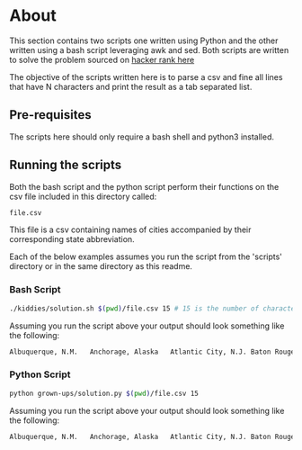 # About

This section contains two scripts one written using Python and the other written using a bash script leveraging awk and sed. Both scripts are written to solve the problem sourced on [hacker rank here](https://www.hackerrank.com/challenges/paste-3/problem)

The objective of the scripts written here is to parse a csv and fine all lines that have N characters and print the result as a tab separated list.

## Pre-requisites

The scripts here should only require a bash shell and python3 installed.

## Running the scripts

Both the bash script and the python script perform their functions on the csv file included in this directory called:

```sh
file.csv
```

This file is a csv containing names of cities accompanied by their corresponding state abbreviation. 

Each of the below examples assumes you run the script from the 'scripts' directory or in the same directory as this readme.

### Bash Script

```sh
./kiddies/solution.sh $(pwd)/file.csv 15 # 15 is the number of characters we will be searching for it can be any positive integer
```

Assuming you run the script above your output should look something like the following:

```sh
Albuquerque, N.M.	Anchorage, Alaska	Atlantic City, N.J.	Baton Rouge, La.	Birmingham, Ala.	Bridgeport, Conn.
```

### Python Script

```sh
python grown-ups/solution.py $(pwd)/file.csv 15
```

Assuming you run the script above your output should look something like the following:

```sh
Albuquerque, N.M.	Anchorage, Alaska	Atlantic City, N.J.	Baton Rouge, La.	Birmingham, Ala.	Bridgeport, Conn.
```